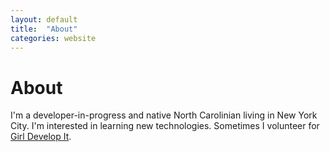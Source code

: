 ```yaml
---
layout: default
title:  "About"
categories: website
---
```



<div id='container'>
  <h1>About</h1>
     <p> I'm a developer-in-progress and native North Carolinian living in New York City. I'm interested in learning new technologies. Sometimes I volunteer for <a href='http://www.girldevelopit.com'>Girl Develop It</a>. </p>
</div>

